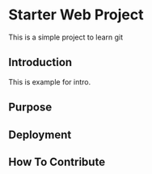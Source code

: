 # Starter Web Project

This is a simple project to learn git 

## Introduction

This is example for intro.

## Purpose

## Deployment

## How To Contribute